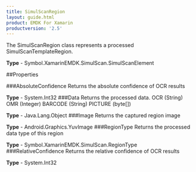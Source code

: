 ```yaml
---
title: SimulScanRegion
layout: guide.html
product: EMDK For Xamarin 
productversion: '2.5' 
---
```

The SimulScanRegion class represents a processed SimulScanTemplateRegion.

**Type** - Symbol.XamarinEMDK.SimulScan.SimulScanElement

##Properties

###AbsoluteConfidence
Returns the absolute confidence of OCR results

**Type** - System.Int32
###Data
Returns the processed data. 
        OCR (String)
        OMR (Integer)
        BARCODE (String)
        PICTURE (byte[])

**Type** - Java.Lang.Object
###Image
Returns the captured region image

**Type** - Android.Graphics.YuvImage
###RegionType
Returns the processed data type of this region

**Type** - Symbol.XamarinEMDK.SimulScan.RegionType
###RelativeConfidence
Returns the relative confidence of OCR results

**Type** - System.Int32
